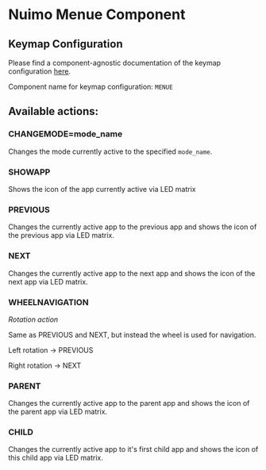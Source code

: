 # Nuimo Menue Component

## Keymap Configuration

Please find a component-agnostic documentation of the keymap configuration [here](../examples/keymaps).

Component name for keymap configuration: `MENUE`

## Available actions:

### CHANGEMODE=mode_name

Changes the mode currently active to the specified `mode_name`.

### SHOWAPP

Shows the icon of the app currently active via LED matrix

### PREVIOUS

Changes the currently active app to the previous app and shows the icon of the previous app via LED matrix.

### NEXT

Changes the currently active app to the next app and shows the icon of the next app via LED matrix.

### WHEELNAVIGATION

*Rotation action*

Same as PREVIOUS and NEXT, but instead the wheel is used for navigation.

Left rotation -> PREVIOUS

Right rotation -> NEXT

### PARENT

Changes the currently active app to the parent app and shows the icon of the parent app via LED matrix.

### CHILD 

Changes the currently active app to it's first child app and shows the icon of this child app via LED matrix.